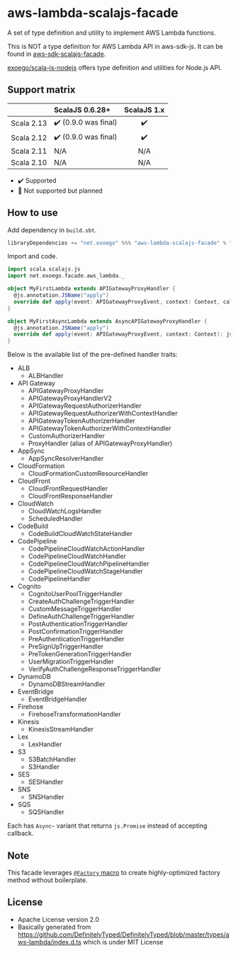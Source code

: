 # aws-lambda-scalajs-facade

A set of type definition and utility to implement AWS Lambda functions.

This is NOT a type definition for AWS Lambda API in aws-sdk-js.
It can be found in [aws-sdk-scalajs-facade](https://github.com/exoego/aws-sdk-scalajs-facade/tree/master/services/lambda/src/main/scala/facade/amazonaws/services).

[exoego/scala-js-nodejs](https://github.com/exoego/scala-js-nodejs) offers type definition and utilities for Node.js API.


## Support matrix

|            |   ScalaJS 0.6.28+                    |   ScalaJS 1.x      |
| ---------- | :------------------------------------| :----------------: |
| Scala 2.13 | :heavy_check_mark: (0.9.0 was final) | :heavy_check_mark: |
| Scala 2.12 | :heavy_check_mark: (0.9.0 was final) | :heavy_check_mark: |
| Scala 2.11 |         N/A                          |       N/A          |
| Scala 2.10 |         N/A                          |       N/A          |

-   :heavy_check_mark: Supported
-   :construction: Not supported but planned


## How to use

Add dependency in `build.sbt`.

```sbt
libraryDependencies += "net.exoego" %%% "aws-lambda-scalajs-facade" % "0.11.0"
```

Import and code.

```scala
import scala.scalajs.js
import net.exoego.facade.aws_lambda._

object MyFirstLambda extends APIGatewayProxyHandler {
  @js.annotation.JSName("apply")
  override def apply(event: APIGatewayProxyEvent, context: Context, callback: Callback[APIGatewayProxyResult]): Unit = ???
}

object MyFirstAsyncLambda extends AsyncAPIGatewayProxyHandler {
  @js.annotation.JSName("apply")
  override def apply(event: APIGatewayProxyEvent, context: Context): js.Promise[APIGatewayProxyResult]  = ???
}
```

Below is the available list of the pre-defined handler traits:

* ALB
    * ALBHandler
* API Gateway
    * APIGatewayProxyHandler
    * APIGatewayProxyHandlerV2
    * APIGatewayRequestAuthorizerHandler
    * APIGatewayRequestAuthorizerWithContextHandler
    * APIGatewayTokenAuthorizerHandler
    * APIGatewayTokenAuthorizerWithContextHandler
    * CustomAuthorizerHandler
    * ProxyHandler (alias of APIGatewayProxyHandler)
* AppSync
    * AppSyncResolverHandler
* CloudFormation
    * CloudFormationCustomResourceHandler
* CloudFront
    * CloudFrontRequestHandler
    * CloudFrontResponseHandler
* CloudWatch
    * CloudWatchLogsHandler
    * ScheduledHandler
* CodeBuild
    * CodeBuildCloudWatchStateHandler
* CodePipeline
    * CodePipelineCloudWatchActionHandler
    * CodePipelineCloudWatchHandler
    * CodePipelineCloudWatchPipelineHandler
    * CodePipelineCloudWatchStageHandler
    * CodePipelineHandler
* Cognito
    * CognitoUserPoolTriggerHandler
    * CreateAuthChallengeTriggerHandler
    * CustomMessageTriggerHandler
    * DefineAuthChallengeTriggerHandler
    * PostAuthenticationTriggerHandler
    * PostConfirmationTriggerHandler
    * PreAuthenticationTriggerHandler
    * PreSignUpTriggerHandler
    * PreTokenGenerationTriggerHandler
    * UserMigrationTriggerHandler
    * VerifyAuthChallengeResponseTriggerHandler
* DynamoDB
    * DynamoDBStreamHandler
* EventBridge
    * EventBridgeHandler
* Firehose
    * FirehoseTransformationHandler
* Kinesis
    * KinesisStreamHandler
* Lex
    * LexHandler
* S3
    * S3BatchHandler
    * S3Handler
* SES
    * SESHandler
* SNS
    * SNSHandler
* SQS
    * SQSHandler

Each has `Async~` variant that returns `js.Promise` instead of accepting callback.

## Note

This facade leverages [`@Factory` macro](https://github.com/exoego/scalajs-types-util#factory-macro) to create highly-optimized factory method without boilerplate.

## License

* Apache License version 2.0
* Basically generated from https://github.com/DefinitelyTyped/DefinitelyTyped/blob/master/types/aws-lambda/index.d.ts which is under MIT License
